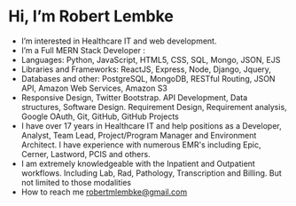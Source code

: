 # Hi, I’m Robert Lembke
  - I’m interested in Healthcare IT and web development.
  - I’m a Full MERN Stack Developer : 
  - Languages: Python, JavaScript, HTML5, CSS, SQL, Mongo, JSON, EJS
  - Libraries and Frameworks: ReactJS, Express, Node, Django, Jquery, 
  - Databases and other: PostgreSQL, MongoDB, RESTful Routing, JSON API, Amazon Web Services, Amazon S3
  -  Responsive Design, Twitter Bootstrap. API Development, Data structures, Software Design. Requirement Design, Requirement analysis, Google OAuth,
Git, GitHub, GitHub Projects   
  - I have over 17 years in Healthcare IT and help positions as a Developer, Analyst, Team Lead, Project/Program Manager and Environment Architect.  I have experience with numerous EMR's including Epic, Cerner, Lastword, PCIS and others. 
  - I am extremely knowledgeable with the Inpatient and Outpatient workflows.  Including Lab, Rad, Pathology, Transcription and Billing.  But not limited to those modalities
- How to reach me robertmlembke@gmail.com

